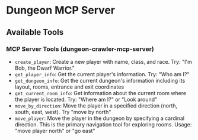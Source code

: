 # Dungeon MCP Server

## Available Tools

### MCP Server Tools (dungeon-crawler-mcp-server)

- `create_player`: Create a new player with name, class, and race. Try: "I'm Bob, the Dwarf Warrior."
- `get_player_info`: Get the current player's information. Try: "Who am I?"
- `get_dungeon_info`: Get the current dungeon's information including its layout, rooms, entrance and exit coordinates
- `get_current_room_info`: Get information about the current room where the player is located. Try: "Where am I?" or "Look around"
- `move_by_direction`: Move the player in a specified direction (north, south, east, west). Try "move by north"
- `move_player`: Move the player in the dungeon by specifying a cardinal direction. This is the primary navigation tool for exploring rooms. Usage: "move player north" or "go east"